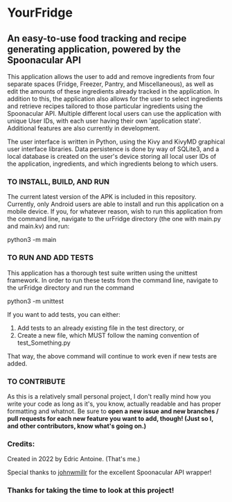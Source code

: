 # YourFridge

## An easy-to-use food tracking and recipe generating application, powered by the Spoonacular API

This application allows the user to add and remove ingredients from four separate spaces (Fridge, Freezer, Pantry, and
Miscellaneous), as well as edit the amounts of these ingredients already tracked in the application. In addition to
this, the application also allows for the user to select ingredients and retrieve recipes tailored to 
those particular ingredients using the Spoonacular API. Multiple different local users can use the application with 
unique User IDs, with each user having their own 'application state'. Additional features are also currently in 
development.

The user interface is written in Python, using the Kivy and KivyMD graphical user interface libraries.
Data persistence is done by way of SQLite3, and a local database is created on the user's device storing all local 
user IDs of the application, ingredients, and which ingredients belong to which users.

### TO INSTALL, BUILD, AND RUN

The current latest version of the APK is included in this repository. Currently, only Android users are able to 
install and run this application on a mobile device. If you, for whatever reason, wish to run this application from
the command line, navigate to the urFridge directory (the one with main.py and main.kv) and run:

python3 -m main


### TO RUN AND ADD TESTS

This application has a thorough test suite written using the unittest framework. In order to run these tests from the 
command line, navigate to the urFridge directory and run the command

python3 -m unittest

If you want to add tests, you can either:
1. Add tests to an already existing file in the test directory, or
2. Create a new file, which MUST follow the naming convention of test_Something.py

That way, the above command will continue to work even if new tests are added.

### TO CONTRIBUTE

As this is a relatively small personal project, I don't really mind how you write your code as long as it's, you know,
actually readable and has proper formatting and whatnot. Be sure to **open a new issue and new branches / pull requests for each new 
feature you want to add, though! (Just so I, and other contributors, know what's going on.)**

### Credits:
Created in 2022 by Edric Antoine. (That's me.)

Special thanks to [johnwmillr](https://github.com/johnwmillr) for the excellent Spoonacular API wrapper!

### Thanks for taking the time to look at this project!






